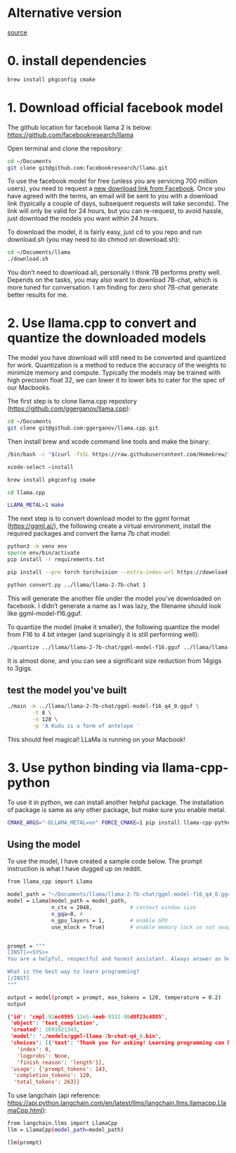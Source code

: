 # Alternative version
[source](https://gist.github.com/cedrickchee/e8d4cb0c4b1df6cc47ce8b18457ebde0)


# 0. install dependencies
```bash
brew install pkgconfig cmake
```


# 1. Download official facebook model
The github location for facebook llama 2 is below: https://github.com/facebookresearch/llama

Open terminal and clone the repository:

```bash
cd ~/Documents
git clone git@github.com:facebookresearch/llama.git
```
To use the facebook model for free (unless you are servicing 700 million users), you need to request a [new download link from Facebook](https://ai.meta.com/resources/models-and-libraries/llama-downloads/). Once you have agreed with the terms, an email will be sent to you with a download link (typically a couple of days, subsequent requests will take seconds). The link will only be valid for 24 hours, but you can re-request, to avoid hassle, just download the models you want within 24 hours.

To download the model, it is fairly easy, just cd to you repo and run download.sh (you may need to do chmod on download.sh):

```bash
cd ~/Documents/llama
./download.sh
```
You don’t need to download all, personally I think 7B performs pretty well. Depends on the tasks, you may also want to download 7B-chat, which is more tuned for conversation. 
I am finding for zero shot 7B-chat generate better results for me.

# 2. Use llama.cpp to convert and quantize the downloaded models
The model you have download will still need to be converted and quantized for work. Quantization is a method to reduce the accuracy of the weights to minimize memory and compute. Typically the models may be trained with high precision float 32, we can lower it to lower bits to cater for the spec of our Macbooks.

The first step is to clone llama.cpp repostory (https://github.com/ggerganov/llama.cpp):
```bash
cd ~/Documents
git clone git@github.com:ggerganov/llama.cpp.git
```
Then install brew and xcode command line tools and make the binary:
```bash
/bin/bash -c "$(curl -fsSL https://raw.githubusercontent.com/Homebrew/install/HEAD/install.sh)"

xcode-select –install 
```
```bash
brew install pkgconfig cmake
```

```bash
cd llama.cpp

LLAMA_METAL=1 make
```

The next step is to convert download model to the ggml format (https://ggml.ai/), the following create a virtual environment, install the required packages and convert the llama 7b chat model:

```bash
python3 -m venv env
source env/bin/activate
pip install -r requirements.txt
```

```bash
pip install --pre torch torchvision --extra-index-url https://download.pytorch.org/whl/nightly/cpu
```

```bash
python convert.py ../llama/llama-2-7b-chat 1
```

This will generate the another file under the model you’ve downloaded on facebook. I didn’t generate a name as I was lazy, the filename should look like ggml-model-f16.gguf.

To quantize the model (make it smaller), the following quantize the model from F16 to 4 bit integer (and suprisingly it is still performing well):
```bash
./quantize ../llama/llama-2-7b-chat/ggml-model-f16.gguf ../llama/llama-2-7b-chat/ggml-model-f16_q4_0.gguf q4_0
```
It is almost done, and you can see a significant size reduction from 14gigs to 3gigs.

## test the model you've built
```bash
./main -m ../llama/llama-2-7b-chat/ggml-model-f16_q4_0.gguf \
        -t 8 \
        -n 128 \
        -p 'A Kudu is a form of antelope '
```
This should feel magical! LLaMa is running on your Macbook!


# 3. Use python binding via llama-cpp-python
To use it in python, we can install another helpful package. The installation of package is same as any other package, but make sure you enable metal.
```bash
CMAKE_ARGS="-DLLAMA_METAL=on" FORCE_CMAKE=1 pip install llama-cpp-python
```
## Using the model
To use the model, I have created a sample code below. The prompt instruction is what I have dugged up on reddit. 
```bash
from llama_cpp import Llama

model_path = "~/Documents/llama/llama-2-7b-chat/ggml-model-f16_q4_0.gguf"
model = Llama(model_path = model_path,
              n_ctx = 2048,            # context window size
              n_gqa=8, #
              n_gpu_layers = 1,        # enable GPU
              use_mlock = True)        # enable memory lock so not swap


prompt = """
[INST]<<SYS>>
You are a helpful, respectful and honest assistant. Always answer as helpfully as possible, while being safe.  Your answers should not include any harmful, unethical, racist, sexist, toxic, dangerous, or illegal content. Please ensure that your responses are socially unbiased and positive in nature. If a question does not make any sense, or is not factually coherent, explain why instead of answering something not correct. If you don't know the answer to a question, please don't share false information.

What is the best way to learn programming?
[/INST]
"""

output = model(prompt = prompt, max_tokens = 120, temperature = 0.2)
output
```
```JSON
{'id': 'cmpl-92ec0995-11e5-4eeb-9311-98d0f23c4885',
 'object': 'text_completion',
 'created': 1691921343,
 'model': './models/ggml-llama-7b-chat-q4_0.bin',
 'choices': [{'text': 'Thank you for asking! Learning programming can be an exciting and rewarding journey, and there are several great ways to get started. Here are some recommendations:\n1. Online Courses: Websites such as Codecademy, Coursera, and Udemy offer a wide range of programming courses, from beginner to advanced levels. These courses are often interactive and include practical exercises to help you learn by doing.\n2. Books: If you prefer learning through reading, there are many excellent books on programming available. "Code Complete" by Steve McConnell, "C',
   'index': 0,
   'logprobs': None,
   'finish_reason': 'length'}],
 'usage': {'prompt_tokens': 143,
  'completion_tokens': 120,
  'total_tokens': 263}}
```
To use langchain (api reference: https://api.python.langchain.com/en/latest/llms/langchain.llms.llamacpp.LlamaCpp.html):
```bash
from langchain.llms import LlamaCpp
llm = LlamaCpp(model_path=model_path)

llm(prompt)
```